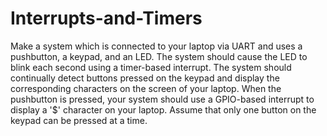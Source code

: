 # Interrupts-and-Timers

Make a system which is connected to your laptop via UART and uses a pushbutton, a keypad, and an LED. The system should cause the LED to blink each second using a timer-based interrupt. The system should continually detect buttons pressed on the keypad and display the corresponding characters on the screen of your laptop. When the pushbutton is pressed, your system should use a GPIO-based interrupt to display a '$' character on your laptop. Assume that only one button on the keypad can be pressed at a time.
